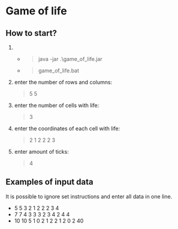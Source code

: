 # Game of life
## How to start?
1. - > java -jar .\game_of_life.jar
   - > game_of_life.bat

2. enter the number of rows and columns:
   > 5 5
3. enter the number of cells with life:
   > 3
4. enter the coordinates of each cell with life:
   > 2 1 
   > 2 2 
   > 2 3
5. enter amount of ticks:
   > 4

## Examples of input data
It is possible to ignore set instructions and enter all data in one line.
- 5 5 3 2 1 2 2 2 3 4
- 7 7 4 3 3 3 2 3 4 2 4 4
- 10 10 5 1 0 2 1 2 2 1 2 0 2 40
